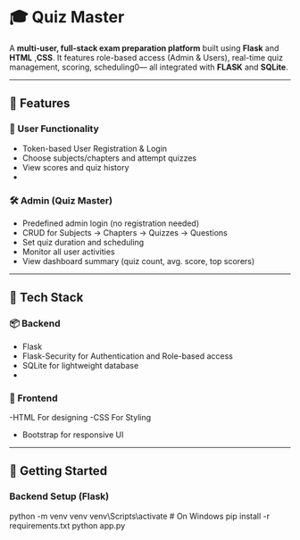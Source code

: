 # 🎓 Quiz Master

A **multi-user, full-stack exam preparation platform** built using **Flask** and **HTML** ,**CSS**. It features role-based access (Admin & Users), real-time quiz management, scoring, scheduling0— all integrated with **FLASK** and **SQLite**.

---

## 📌 Features

### 👤 User Functionality
- Token-based User Registration & Login
- Choose subjects/chapters and attempt quizzes
- View scores and quiz history
- 

### 🛠 Admin (Quiz Master)
- Predefined admin login (no registration needed)
- CRUD for Subjects → Chapters → Quizzes → Questions
- Set quiz duration and scheduling
- Monitor all user activities
- View dashboard summary (quiz count, avg. score, top scorers)

---

## 🧱 Tech Stack

### 📦 Backend
- Flask 
- Flask-Security for Authentication and Role-based access
- SQLite for lightweight database
- 

### 🎨 Frontend
-HTML For designing
-CSS For Styling
- Bootstrap for responsive UI

---

## 🚀 Getting Started

### Backend Setup (Flask)

python -m venv venv
venv\Scripts\activate   # On Windows
pip install -r requirements.txt
python app.py
